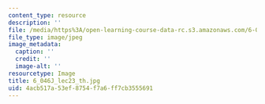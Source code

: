 ```yaml
---
content_type: resource
description: ''
file: /media/https%3A/open-learning-course-data-rc.s3.amazonaws.com/6-046j-introduction-to-algorithms-sma-5503-fall-2005/4acb517a53ef8754f7a6ff7cb3555691_6_046J_lec23_th.jpg
file_type: image/jpeg
image_metadata:
  caption: ''
  credit: ''
  image-alt: ''
resourcetype: Image
title: 6_046J_lec23_th.jpg
uid: 4acb517a-53ef-8754-f7a6-ff7cb3555691
---
```

